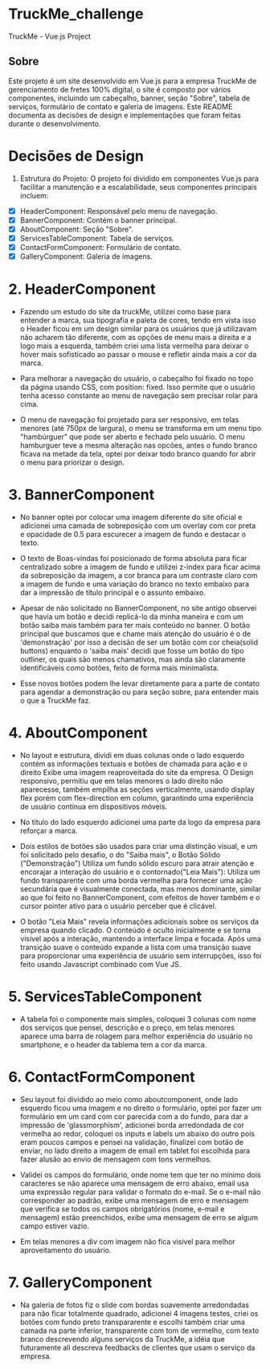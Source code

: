 # TruckMe_challenge
TruckMe - Vue.js Project
## Sobre ##
Este projeto é um site desenvolvido em Vue.js para a empresa TruckMe de gerenciamento de fretes 100% digital, o site é composto por vários componentes, incluindo um cabeçalho, banner, seção "Sobre", tabela de serviços, formulário de contato e galeria de imagens. Este README documenta as decisões de design e implementações que foram feitas durante o desenvolvimento.

# Decisões de Design
1. Estrutura do Projeto: O projeto foi dividido em componentes Vue.js para facilitar a manutenção e a escalabilidade, seus componentes principais incluem:

- [x] HeaderComponent: Responsável pelo menu de navegação.
- [x] BannerComponent: Contém o banner principal.
- [x] AboutComponent: Seção "Sobre".
- [x] ServicesTableComponent: Tabela de serviços.
- [x] ContactFormComponent: Formulário de contato.
- [x] GalleryComponent: Galeria de imagens.

# 2. HeaderComponent

- Fazendo um estudo do site da truckMe, utilizei como base para entender a marca, sua tipografia e paleta de cores, tendo em vista isso o Header ficou em um design similar para os usuários que já utilizavam não acharem tão diferente, com as opções de menu mais a direita e a logo mais a esquerda, também criei uma lista vermelha para deixar o hover mais sofisticado ao passar o mouse e refletir ainda mais a cor da marca.

- Para melhorar a navegação do usuário, o cabeçalho foi fixado no topo da página usando CSS, com position: fixed. Isso permite que o usuário tenha acesso constante ao menu de navegação sem precisar rolar para cima.

- O menu de navegação foi projetado para ser responsivo, em telas menores (até 750px de largura), o menu se transforma em um menu tipo "hambúrguer" que pode ser aberto e fechado pelo usuário. O menu hamburguer teve a mesma alteração nas opcões, antes o fundo branco ficava na metade da tela, optei por deixar todo branco quando for abrir o menu para priorizar o design.

# 3. BannerComponent

- No banner optei por colocar uma imagem diferente do site oficial e adicionei uma camada de sobreposição com um overlay com cor preta e opacidade de 0.5 para escurecer a imagem de fundo e destacar o texto.

- O texto de Boas-vindas foi posicionado de forma absoluta para ficar centralizado sobre a imagem de fundo e utilizei z-index para ficar acima da sobreposição da imagem, a cor branca para um contraste claro com a imagem de fundo e uma variação do branco no texto embaixo para dar a impressão de título principal e o assunto embaixo.

- Apesar de não solicitado no BannerComponent, no site antigo observei que havia um botão e decidi replicá-lo da minha maneira e com um botão saiba mais também para ter mais conteúdo no banner. O botão principal que buscamos que e chame mais atenção do usuário é o de 'demonstração' por isso a decisão de ser um botão com cor cheia(solid buttons) enquanto o 'saiba mais' decidi que fosse um botão do tipo outliner, os quais são menos chamativos, mas ainda são claramente identificáveis como botões, feito de forma mais minimalista.

- Esse novos botões podem lhe levar diretamente para a parte de contato para agendar a demonstração ou para seção sobre, para entender mais o que a TruckMe faz.

# 4. AboutComponent

- No layout e estrutura, dividi em duas colunas onde o lado esquerdo contém as informações textuais e botões de chamada para ação e o direito Exibe uma imagem reaproveitada do site da empresa. O Design responsivo, permitiu que em telas menores o lado direito não aparecesse, também empilha as seções verticalmente, usando display flex porém com flex-direction em column, garantindo uma experiência de usuário contínua em dispositivos móveis.

- No título do lado esquerdo adicionei uma parte da logo da empresa para reforçar a marca.

- Dois estilos de botões são usados para criar uma distinção visual, e um foi solicitado pelo desafio, o do "Saiba mais", o Botão Sólido ("Demonstração") Utiliza um fundo sólido escuro para atrair atenção e encorajar a interação do usuário e o contornado("Leia Mais"): Utiliza um fundo transparente com uma borda vermelha para fornecer uma ação secundária que é visualmente conectada, mas menos dominante, similar ao que foi feito no BannerComponent, com efeitos de hover também e o cursor pointer ativo para o usuário perceber que é clicável.

- O botão "Leia Mais" revela informações adicionais sobre os serviços da empresa quando clicado. O conteúdo é oculto inicialmente e se torna visível após a interação, mantendo a interface limpa e focada. Após uma transição suave o conteúdo expande a lista com uma transição suave para proporcionar uma experiência de usuário sem interrupções, isso foi feito usando Javascript combinado com Vue JS.

# 5. ServicesTableComponent

- A tabela foi o componente mais simples, coloquei 3 colunas com nome dos serviços que pensei, descrição e o preço, em telas menores aparece uma barra de rolagem para melhor experiência do usuário no smartphone, e o header da tablema tem a cor da marca.

# 6. ContactFormComponent

- Seu layout foi dividido ao meio como aboutcomponent, onde lado esquerdo ficou uma imagem e no direito o formulário, optei por fazer um formulário em um card com cor parecida com a do fundo, para dar a impressão de 'glassmorphism', adicionei borda arredondada de cor vermelha ao redor, coloquei os inputs e labels um abaixo do outro pois eram poucos campos e pensei na validação, finalizei com botão de enviar, no lado direito a imagem de email em tablet foi escolhida para fazer alusão ao envio de mensagem com tons vermelhos.

- Validei os campos do formulário, onde nome tem que ter no mínimo dois caracteres se não aparece uma mensagem de erro abaixo, email usa uma expressão regular para validar o formato do e-mail. Se o e-mail não corresponder ao padrão, exibe uma mensagem de erro e mensagem que verifica se todos os campos obrigatórios (nome, e-mail e mensagem) estão preenchidos, exibe uma mensagem de erro se algum campo estiver vazio.

- Em telas menores a div com imagem não fica visivel para melhor aproveitamento do usuário.

# 7. GalleryComponent

- Na galeria de fotos fiz o slide com bordas suavemente arredondadas para não ficar totalmente quadrado, adicionei 4 imagens testes, criei os botões com fundo preto transpararente e escolhi também criar uma camada na parte inferior, transparente com tom de vermelho, com texto branco descrevendo alguns serviços da TruckMe, a idéia que futuramente ali descreva feedbacks de clientes que usam o serviço da empresa.

